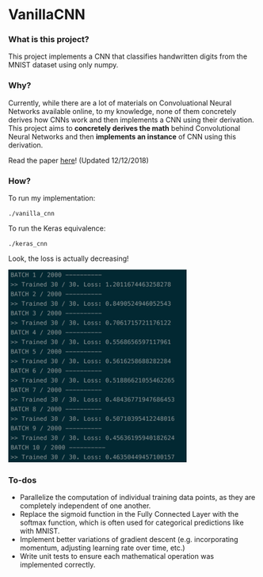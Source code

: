 # VanillaCNN

### What is this project?
This project implements a CNN that classifies handwritten digits from the MNIST dataset using only numpy.

### Why?
Currently, while there are a lot of materials on Convoluational Neural Networks available online, to my knowledge, none of them concretely derives how CNNs work and then implements a CNN using their derivation. This project aims to **concretely derives the math** behind Convolutional Neural Networks and then **implements an instance** of CNN using this derivation.

Read the paper [here](https://github.com/nganvu/VanillaCNN/blob/master/paper.pdf)! (Updated 12/12/2018)

### How?
To run my implementation:
```
./vanilla_cnn
```

To run the Keras equivalence:
```
./keras_cnn
```

Look, the loss is actually decreasing!

<img src="https://github.com/nganvu/VanillaCNN/blob/master/screenshot.png" width="360">

### To-dos
* Parallelize the computation of individual training data points, as they are completely independent of one another.
* Replace the sigmoid function in the Fully Connected Layer with the softmax function, which is often used for categorical predictions like with MNIST.
* Implement better variations of gradient descent (e.g. incorporating momentum, adjusting learning rate over time, etc.)
* Write unit tests to ensure each mathematical operation was implemented correctly.
